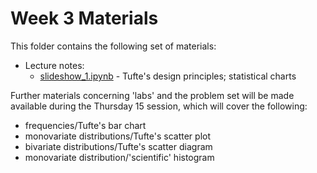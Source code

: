 # Week 3 Materials

This folder contains the following set of materials:

+ Lecture notes:
  - [slideshow_1.ipynb](slideshow_1.ipynb) - Tufte's design principles; statistical charts

Further materials concerning 'labs' and the problem set will be made available
during the Thursday 15 session, which will cover the following:

+   frequencies/Tufte's bar chart
+   monovariate distributions/Tufte's scatter plot
+   bivariate distributions/Tufte's scatter diagram
+   monovariate distribution/'scientific' histogram
